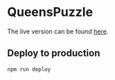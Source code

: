 # QueensPuzzle
The live version can be found [here](https://nicubucalaete.github.io/queens-puzzle/).

## Deploy to production
```
npm run deploy
```
